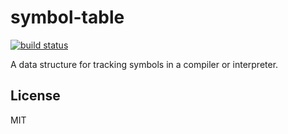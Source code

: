 # symbol-table

[![build status](https://secure.travis-ci.org/smallhelm/symbol-table.svg)](https://travis-ci.org/smallhelm/symbol-table)

A data structure for tracking symbols in a compiler or interpreter.

## License
MIT
